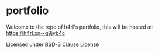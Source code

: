 # portfolio

Welcome to the repo of h4rl's portfolio, this will be hosted at: https://h4rl.xn--q9jyb4c

Licensed under [BSD-3 Clause License](https://github.com/h4rldev/portfolio-backend/blob/main/LICENSE)
